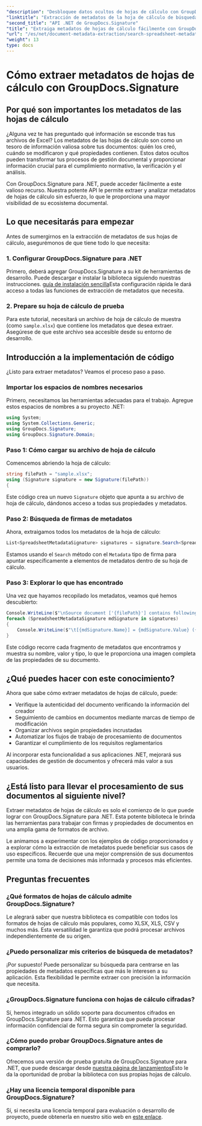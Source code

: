 ```yaml
---
"description": "Desbloquee datos ocultos de hojas de cálculo con GroupDocs.Signature para .NET. Extraiga metadatos fácilmente para mejorar la gestión documental y la toma de decisiones."
"linktitle": "Extracción de metadatos de la hoja de cálculo de búsqueda"
"second_title": "API .NET de GroupDocs.Signature"
"title": "Extraiga metadatos de hojas de cálculo fácilmente con GroupDocs.Signature"
"url": "/es/net/document-metadata-extraction/search-spreadsheet-metadata-extraction/"
"weight": 13
type: docs
---
```

# Cómo extraer metadatos de hojas de cálculo con GroupDocs.Signature

## Por qué son importantes los metadatos de las hojas de cálculo

¿Alguna vez te has preguntado qué información se esconde tras tus archivos de Excel? Los metadatos de las hojas de cálculo son como un tesoro de información valiosa sobre tus documentos: quién los creó, cuándo se modificaron y qué propiedades contienen. Estos datos ocultos pueden transformar tus procesos de gestión documental y proporcionar información crucial para el cumplimiento normativo, la verificación y el análisis.

Con GroupDocs.Signature para .NET, puede acceder fácilmente a este valioso recurso. Nuestra potente API le permite extraer y analizar metadatos de hojas de cálculo sin esfuerzo, lo que le proporciona una mayor visibilidad de su ecosistema documental.

## Lo que necesitarás para empezar

Antes de sumergirnos en la extracción de metadatos de sus hojas de cálculo, asegurémonos de que tiene todo lo que necesita:

### 1. Configurar GroupDocs.Signature para .NET

Primero, deberá agregar GroupDocs.Signature a su kit de herramientas de desarrollo. Puede descargar e instalar la biblioteca siguiendo nuestras instrucciones. [guía de instalación sencilla](https://tutorials.groupdocs.com/signature/net/)Esta configuración rápida le dará acceso a todas las funciones de extracción de metadatos que necesita.

### 2. Prepare su hoja de cálculo de prueba

Para este tutorial, necesitará un archivo de hoja de cálculo de muestra (como `sample.xlsx`) que contiene los metadatos que desea extraer. Asegúrese de que este archivo sea accesible desde su entorno de desarrollo.

## Introducción a la implementación de código

¿Listo para extraer metadatos? Veamos el proceso paso a paso.

### Importar los espacios de nombres necesarios

Primero, necesitamos las herramientas adecuadas para el trabajo. Agregue estos espacios de nombres a su proyecto .NET:

```csharp
using System;
using System.Collections.Generic;
using GroupDocs.Signature;
using GroupDocs.Signature.Domain;
```

### Paso 1: Cómo cargar su archivo de hoja de cálculo

Comencemos abriendo la hoja de cálculo:

```csharp
string filePath = "sample.xlsx";
using (Signature signature = new Signature(filePath))
{
```

Este código crea un nuevo `Signature` objeto que apunta a su archivo de hoja de cálculo, dándonos acceso a todas sus propiedades y metadatos.

### Paso 2: Búsqueda de firmas de metadatos

Ahora, extraigamos todos los metadatos de la hoja de cálculo:

```csharp
List<SpreadsheetMetadataSignature> signatures = signature.Search<SpreadsheetMetadataSignature>(SignatureType.Metadata);
```

Estamos usando el `Search` método con el `Metadata` tipo de firma para apuntar específicamente a elementos de metadatos dentro de su hoja de cálculo.

### Paso 3: Explorar lo que has encontrado

Una vez que hayamos recopilado los metadatos, veamos qué hemos descubierto:

```csharp
Console.WriteLine($"\nSource document ['{filePath}'] contains following signatures.");
foreach (SpreadsheetMetadataSignature mdSignature in signatures)
{
    Console.WriteLine($"\t[{mdSignature.Name}] = {mdSignature.Value} ({mdSignature.Type})");
}
```

Este código recorre cada fragmento de metadatos que encontramos y muestra su nombre, valor y tipo, lo que le proporciona una imagen completa de las propiedades de su documento.

## ¿Qué puedes hacer con este conocimiento?

Ahora que sabe cómo extraer metadatos de hojas de cálculo, puede:

- Verifique la autenticidad del documento verificando la información del creador
- Seguimiento de cambios en documentos mediante marcas de tiempo de modificación
- Organizar archivos según propiedades incrustadas
- Automatizar los flujos de trabajo de procesamiento de documentos
- Garantizar el cumplimiento de los requisitos reglamentarios

Al incorporar esta funcionalidad a sus aplicaciones .NET, mejorará sus capacidades de gestión de documentos y ofrecerá más valor a sus usuarios.

## ¿Está listo para llevar el procesamiento de sus documentos al siguiente nivel?

Extraer metadatos de hojas de cálculo es solo el comienzo de lo que puede lograr con GroupDocs.Signature para .NET. Esta potente biblioteca le brinda las herramientas para trabajar con firmas y propiedades de documentos en una amplia gama de formatos de archivo.

Le animamos a experimentar con los ejemplos de código proporcionados y a explorar cómo la extracción de metadatos puede beneficiar sus casos de uso específicos. Recuerde que una mejor comprensión de sus documentos permite una toma de decisiones más informada y procesos más eficientes.

## Preguntas frecuentes

### ¿Qué formatos de hojas de cálculo admite GroupDocs.Signature?

Le alegrará saber que nuestra biblioteca es compatible con todos los formatos de hojas de cálculo más populares, como XLSX, XLS, CSV y muchos más. Esta versatilidad le garantiza que podrá procesar archivos independientemente de su origen.

### ¿Puedo personalizar mis criterios de búsqueda de metadatos?

¡Por supuesto! Puede personalizar su búsqueda para centrarse en las propiedades de metadatos específicas que más le interesen a su aplicación. Esta flexibilidad le permite extraer con precisión la información que necesita.

### ¿GroupDocs.Signature funciona con hojas de cálculo cifradas?

Sí, hemos integrado un sólido soporte para documentos cifrados en GroupDocs.Signature para .NET. Esto garantiza que pueda procesar información confidencial de forma segura sin comprometer la seguridad.

### ¿Cómo puedo probar GroupDocs.Signature antes de comprarlo?

Ofrecemos una versión de prueba gratuita de GroupDocs.Signature para .NET, que puede descargar desde [nuestra página de lanzamientos](https://releases.groupdocs.com/)Esto le da la oportunidad de probar la biblioteca con sus propias hojas de cálculo.

### ¿Hay una licencia temporal disponible para GroupDocs.Signature?

Sí, si necesita una licencia temporal para evaluación o desarrollo de proyecto, puede obtenerla en nuestro sitio web en [este enlace](https://purchase.groupdocs.com/temporary-license/).